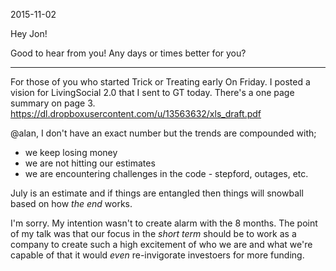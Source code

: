 2015-11-02

Hey Jon!

Good to hear from you! Any days or times better for you?

---



For those of you who started Trick or Treating early On Friday.
I posted a vision for LivingSocial 2.0 that I sent to GT today.
There's a one page summary on page 3.
https://dl.dropboxusercontent.com/u/13563632/xls_draft.pdf

@alan, I don't have an exact number but the trends are compounded with;
- we keep losing money
- we are not hitting our estimates
- we are encountering challenges in the code - stepford, outages, etc.

July is an estimate and if things are entangled then things will snowball based on how _the end_ works.


I'm sorry. My intention wasn't to create alarm with the 8 months. The point of my talk was that our focus in the _short term_ should be to work as a company to create such a high excitement of who we are and what we're capable of that it would _even_ re-invigorate investoers for more funding.
